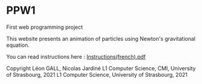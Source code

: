# PPW1
First web programming project

This website presents an animation of particles using Newton's gravitational equation.

You can read instructions here : [Instructions(french).pdf](https://github.com/LeonGALL/PPW1/files/6091170/projet_PW1_202021.pdf)


Copyright Léon GALL, Nicolas Jardiné
L1 Computer Science, CMI, University of Strasbourg, 2021
L1 Computer Science, University of Strasbourg, 2021
